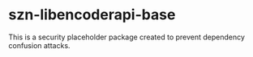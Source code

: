 # szn-libencoderapi-base

This is a security placeholder package created to prevent dependency confusion attacks.